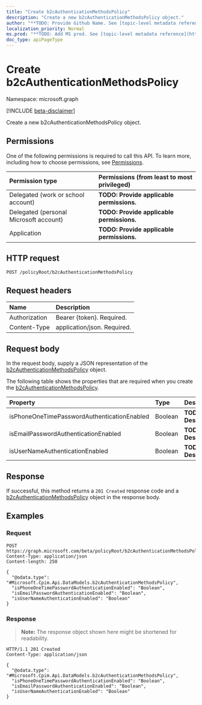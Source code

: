 ```yaml
---
title: "Create b2cAuthenticationMethodsPolicy"
description: "Create a new b2cAuthenticationMethodsPolicy object."
author: "**TODO: Provide Github Name. See [topic-level metadata reference](https://msgo.azurewebsites.net/add/document/guidelines/metadata.html#topic-level-metadata)**"
localization_priority: Normal
ms.prod: "**TODO: Add MS prod. See [topic-level metadata reference](https://msgo.azurewebsites.net/add/document/guidelines/metadata.html#topic-level-metadata)**"
doc_type: apiPageType
---
```


# Create b2cAuthenticationMethodsPolicy
Namespace: microsoft.graph

[!INCLUDE [beta-disclaimer](../../includes/beta-disclaimer.md)]

Create a new b2cAuthenticationMethodsPolicy object.

## Permissions
One of the following permissions is required to call this API. To learn more, including how to choose permissions, see [Permissions](/graph/permissions-reference).

|Permission type|Permissions (from least to most privileged)|
|:---|:---|
|Delegated (work or school account)|**TODO: Provide applicable permissions.**|
|Delegated (personal Microsoft account)|**TODO: Provide applicable permissions.**|
|Application|**TODO: Provide applicable permissions.**|

## HTTP request

<!-- {
  "blockType": "ignored"
}
-->
``` http
POST /policyRoot/b2cAuthenticationMethodsPolicy
```

## Request headers
|Name|Description|
|:---|:---|
|Authorization|Bearer {token}. Required.|
|Content-Type|application/json. Required.|

## Request body
In the request body, supply a JSON representation of the [b2cAuthenticationMethodsPolicy](../resources/b2cauthenticationmethodspolicy.md) object.

The following table shows the properties that are required when you create the [b2cAuthenticationMethodsPolicy](../resources/b2cauthenticationmethodspolicy.md).

|Property|Type|Description|
|:---|:---|:---|
|isPhoneOneTimePasswordAuthenticationEnabled|Boolean|**TODO: Add Description**|
|isEmailPasswordAuthenticationEnabled|Boolean|**TODO: Add Description**|
|isUserNameAuthenticationEnabled|Boolean|**TODO: Add Description**|



## Response

If successful, this method returns a `201 Created` response code and a [b2cAuthenticationMethodsPolicy](../resources/b2cauthenticationmethodspolicy.md) object in the response body.

## Examples

### Request
<!-- {
  "blockType": "request",
  "name": "create_b2cauthenticationmethodspolicy_from_"
}
-->
``` http
POST https://graph.microsoft.com/beta/policyRoot/b2cAuthenticationMethodsPolicy
Content-Type: application/json
Content-length: 250

{
  "@odata.type": "#Microsoft.Cpim.Api.DataModels.b2cAuthenticationMethodsPolicy",
  "isPhoneOneTimePasswordAuthenticationEnabled": "Boolean",
  "isEmailPasswordAuthenticationEnabled": "Boolean",
  "isUserNameAuthenticationEnabled": "Boolean"
}
```


### Response
>**Note:** The response object shown here might be shortened for readability.
<!-- {
  "blockType": "response",
  "truncated": true,
  "@odata.type": "Microsoft.Cpim.Api.DataModels.b2cAuthenticationMethodsPolicy"
}
-->
``` http
HTTP/1.1 201 Created
Content-Type: application/json

{
  "@odata.type": "#Microsoft.Cpim.Api.DataModels.b2cAuthenticationMethodsPolicy",
  "isPhoneOneTimePasswordAuthenticationEnabled": "Boolean",
  "isEmailPasswordAuthenticationEnabled": "Boolean",
  "isUserNameAuthenticationEnabled": "Boolean"
}
```

